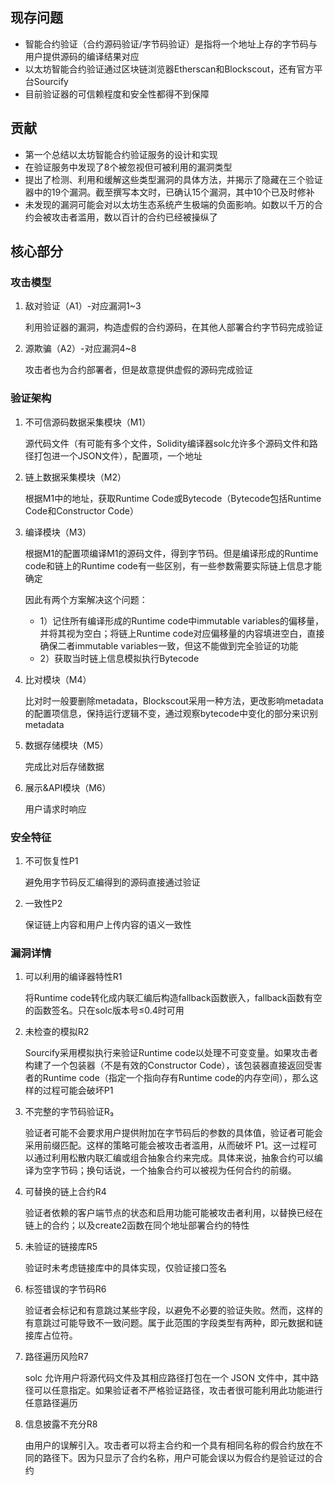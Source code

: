 
## 现存问题
- 智能合约验证（合约源码验证/字节码验证）是指将一个地址上存的字节码与用户提供源码的编译结果对应
- 以太坊智能合约验证通过区块链浏览器Etherscan和Blockscout，还有官方平台Sourcify
- 目前验证器的可信赖程度和安全性都得不到保障

## 贡献
- 第一个总结以太坊智能合约验证服务的设计和实现
- 在验证服务中发现了8个被忽视但可被利用的漏洞类型
- 提出了检测、利用和缓解这些类型漏洞的具体方法，并揭示了隐藏在三个验证器中的19个漏洞。截至撰写本文时，已确认15个漏洞，其中10个已及时修补
- 未发现的漏洞可能会对以太坊生态系统产生极端的负面影响。如数以千万的合约会被攻击者滥用，数以百计的合约已经被操纵了

## 核心部分
### 攻击模型
1. 敌对验证（A1）-对应漏洞1~3
   
   利用验证器的漏洞，构造虚假的合约源码，在其他人部署合约字节码完成验证
2. 源欺骗（A2）-对应漏洞4~8
   
   攻击者也为合约部署者，但是故意提供虚假的源码完成验证
   
### 验证架构
1. 不可信源码数据采集模块（M1）
   
   源代码文件（有可能有多个文件，Solidity编译器solc允许多个源码文件和路径打包进一个JSON文件），配置项，一个地址
2. 链上数据采集模块（M2）
   
   根据M1中的地址，获取Runtime Code或Bytecode（Bytecode包括Runtime Code和Constructor Code）
3. 编译模块（M3）

   根据M1的配置项编译M1的源码文件，得到字节码。但是编译形成的Runtime code和链上的Runtime code有一些区别，有一些参数需要实际链上信息才能确定

   因此有两个方案解决这个问题：
   - 1）记住所有编译形成的Runtime code中immutable variables的偏移量，并将其视为空白；将链上Runtime code对应偏移量的内容填进空白，直接确保二者immutable variables一致，但这不能做到完全验证的功能
   - 2）获取当时链上信息模拟执行Bytecode
4. 比对模块（M4）

   比对时一般要删除metadata，Blockscout采用一种方法，更改影响metadata的配置项信息，保持运行逻辑不变，通过观察bytecode中变化的部分来识别metadata
5. 数据存储模块（M5）

   完成比对后存储数据
6. 展示&API模块（M6）

   用户请求时响应

### 安全特征
1. 不可恢复性P1
   
   避免用字节码反汇编得到的源码直接通过验证

2. 一致性P2

   保证链上内容和用户上传内容的语义一致性

### 漏洞详情
1. 可以利用的编译器特性R1

   将Runtime code转化成内联汇编后构造fallback函数嵌入，fallback函数有空的函数签名。只在solc版本号≤0.4时可用
   
2. 未检查的模拟R2

   Sourcify采用模拟执行来验证Runtime code以处理不可变变量。如果攻击者构建了一个包装器（不是有效的Constructor Code），该包装器直接返回受害者的Runtime code（指定一个指向存有Runtime code的内存空间），那么这样的过程可能会破坏P1
   
3. 不完整的字节码验证R₃
   
   验证者可能不会要求用户提供附加在字节码后的参数的具体值，验证者可能会采用前缀匹配。这样的策略可能会被攻击者滥用，从而破坏 P1。这一过程可以通过利用松散内联汇编或组合抽象合约来完成。具体来说，抽象合约可以编译为空字节码；换句话说，一个抽象合约可以被视为任何合约的前缀。

4. 可替换的链上合约R4

   验证者依赖的客户端节点的状态和启用功能可能被攻击者利用，以替换已经在链上的合约；以及create2函数在同个地址部署合约的特性

5. 未验证的链接库R5

   验证时未考虑链接库中的具体实现，仅验证接口签名

6. 标签错误的字节码R6

   验证者会标记和有意跳过某些字段，以避免不必要的验证失败。然而，这样的有意跳过可能导致不一致问题。属于此范围的字段类型有两种，即元数据和链接库占位符。

7. 路径遍历风险R7

   solc 允许用户将源代码文件及其相应路径打包在一个 JSON 文件中，其中路径可以任意指定。如果验证者不严格验证路径，攻击者很可能利用此功能进行任意路径遍历

8. 信息披露不充分R8

   由用户的误解引入。攻击者可以将主合约和一个具有相同名称的假合约放在不同的路径下。因为只显示了合约名称，用户可能会误以为假合约是验证过的合约



    



